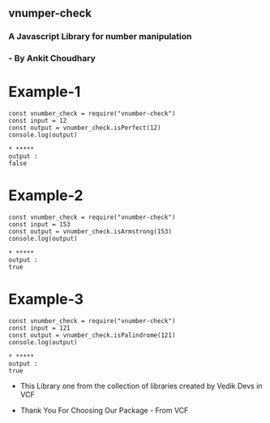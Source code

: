 ## vnumper-check
### A Javascript Library for number manipulation
### - By Ankit Choudhary

# Example-1
```
const vnumber_check = require("vnumber-check")
const input = 12
const output = vnumber_check.isPerfect(12)
console.log(output)

* *****
output : 
false
```
# Example-2
```
const vnumber_check = require("vnumber-check")
const input = 153
const output = vnumber_check.isArmstrong(153)
console.log(output)

* *****
output : 
true
```

# Example-3
```
const vnumber_check = require("vnumber-check")
const input = 121
const output = vnumber_check.isPalindrome(121)
console.log(output)

* *****
output : 
true
````
- This Library one from the collection of libraries created by Vedik Devs in VCF

- Thank You For Choosing Our Package - From VCF
